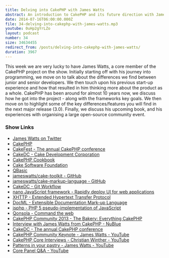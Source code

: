 ```yaml
---
title: Delving into CakePHP with James Watts
abstract: An introduction to CakePHP and its future direction with James Watts.
date: 2014-07-16T06:00:00.000Z
file: 34-delving-into-cakephp-with-james-watts.mp3
youtube: 0uHp2gYrLZo
layout: podcast
number: 34
size: 34634455
redirect_from: /posts/delving-into-cakephp-with-james-watts/
duration: 3967
---
```


This week we are very lucky to have James Watts, a core member of the CakePHP project on the show.
Initially starting off with his journey into programming, we move on to talk about the differences we find between junior and senior developers.
We then touch upon his previous start-up experience and how that resulted in him thinking more about the product as a whole.
CakePHP has been around for almost 10 years now, we discuss how he got into the project - along with the frameworks key goals.
We then move on to highlight some of the key differences/features you will find in the next major release (3.0).
Finally, we discuss his upcoming book, and his experiences with organising a large open-source community event.

### Show Links

- [James Watts on Twitter](https://twitter.com/_JAMESWATTS_)
- [CakePHP](http://cakephp.org/)
- [CakeFest - The annual CakePHP conference](http://cakefest.org/)
- [CakeDC - Cake Development Corporation](http://www.cakedc.com/)
- [CakePHP Cookbook](http://book.cakephp.org/)
- [Cake Software Foundation](http://cakefoundation.org/)
- [QBasic](http://en.wikipedia.org/wiki/QBasic)
- [jameswatts/cake-toolkit - GitHub](https://github.com/jameswatts/cake-toolkit)
- [jameswatts/cake-markup-language - GitHub](https://github.com/jameswatts/cake-markup-language)
- [CakeDC - Git Workflow](http://www.cakedc.com/git-workflow)
- [nano JavaScript framework - Rapidly deploy UI for web applications](http://nanojs.org/)
- [XHTTP - Extended Hypertext Transfer Protocol](http://xhttp.org/)
- [DocML - Extensible Documentation Mark-up Language](http://docml.org/)
- [jsphp - PHP 5 pseudo-implementation of JavaScript](http://jsphp.org/)
- [Qonsola - Command the web](http://qonsola.com/)
- [CakePHP Community 2013 - The Bakery: Everything CakePHP](http://bakery.cakephp.org/articles/jameswatts/2013/12/29/cakephp_community_2013)
- [Interview with James Watts from CakePHP - NuBlue](http://www.nublue.co.uk/blog/interview-with-james-watts-from-cakephp/)
- [CakeDC - The annual CakePHP conference](http://www.cakedc.com/james_watts/2014/06/12/the_annual_cakephp_conference)
- [CakePHP Community Keynote - James Watts - YouTube](http://www.youtube.com/watch?v=n4cCODjSfnk)
- [CakePHP Core Interviews - Christian Winther - YouTube](http://www.youtube.com/watch?v=NYK-CmRoQ4M)
- [Patterns in your pastry - James Watts - YouTube](http://www.youtube.com/watch?v=PJ6X_9ugS7c)
- [Core Panel Q&A - YouTube](http://www.youtube.com/watch?v=GWp-m6HF4pE)
